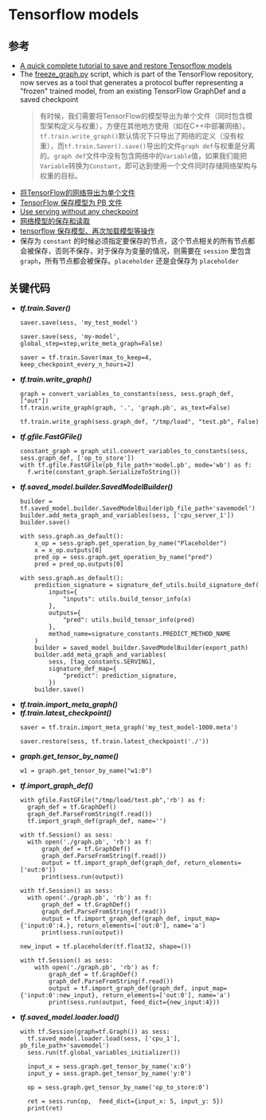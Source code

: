 # Tensorflow models
## 参考
* [A quick complete tutorial to save and restore Tensorflow models](http://cv-tricks.com/tensorflow-tutorial/save-restore-tensorflow-models-quick-complete-tutorial/)
* The [freeze_graph.py](https://github.com/tensorflow/tensorflow/blob/master/tensorflow/python/tools/freeze_graph.py) script, which is part of the TensorFlow repository, now serves as a tool that generates a protocol buffer representing a "frozen" trained model, from an existing TensorFlow GraphDef and a saved checkpoint
  >有时候，我们需要将TensorFlow的模型导出为单个文件（同时包含模型架构定义与权重），方便在其他地方使用（如在C++中部署网络）。`tf.train.write_graph()`默认情况下只导出了网络的定义（没有权重），而`tf.train.Saver().save()`导出的文件`graph def`与权重是分离的。`graph def`文件中没有包含网络中的`Variable`值，如果我们能把`Variable`转换为`Constant`，即可达到使用一个文件同时存储网络架构与权重的目标。
* [将TensorFlow的网络导出为单个文件](https://tang.su/2017/01/export-TensorFlow-network/)
* [TensorFlow 保存模型为 PB 文件](https://zhuanlan.zhihu.com/p/32887066)
* [Use serving without any checkpoint](https://github.com/tensorflow/serving/issues/317)
* [网络模型的保存和读取](https://blog.csdn.net/lwplwf/article/details/62419087)
* [tensorflow 保存模型、再次加载模型等操作](https://blog.csdn.net/liuxiao214/article/details/79048136)
* 保存为 `constant` 的时候必须指定要保存的节点，这个节点相关的所有节点都会被保存，否则不保存，对于保存为变量的情况，则需要在 `session` 里包含 `graph`，所有节点都会被保存。`placeholder` 还是会保存为 `placeholder`

## 关键代码
* ***tf.train.Saver()***
  ```
  saver.save(sess, 'my_test_model')
  ```
  ```
  saver.save(sess, 'my-model', global_step=step,write_meta_graph=False)
  ```
  ```
  saver = tf.train.Saver(max_to_keep=4, keep_checkpoint_every_n_hours=2)
  ```
* ***tf.train.write_graph()***
  ```
  graph = convert_variables_to_constants(sess, sess.graph_def, ["out"])
  tf.train.write_graph(graph, '.', 'graph.pb', as_text=False)
  ```
  ```
  tf.train.write_graph(sess.graph_def, "/tmp/load", "test.pb", False)
  ```
* ***tf.gfile.FastGFile()***
  ```
  constant_graph = graph_util.convert_variables_to_constants(sess, sess.graph_def, ['op_to_store'])
  with tf.gfile.FastGFile(pb_file_path+'model.pb', mode='wb') as f:
    f.write(constant_graph.SerializeToString())
  ```
* ***tf.saved_model.builder.SavedModelBuilder()***
  ```
  builder = tf.saved_model.builder.SavedModelBuilder(pb_file_path+'savemodel')
  builder.add_meta_graph_and_variables(sess, ['cpu_server_1'])
  builder.save()  
  ```
  ```
  with sess.graph.as_default():
      x_op = sess.graph.get_operation_by_name("Placeholder")
      x = x_op.outputs[0]
      pred_op = sess.graph.get_operation_by_name("pred")
      pred = pred_op.outputs[0]

  with sess.graph.as_default():
      prediction_signature = signature_def_utils.build_signature_def(
          inputs={
              "inputs": utils.build_tensor_info(x)
          },
          outputs={
              "pred": utils.build_tensor_info(pred)
          },
          method_name=signature_constants.PREDICT_METHOD_NAME
      )
      builder = saved_model_builder.SavedModelBuilder(export_path)
      builder.add_meta_graph_and_variables(
          sess, [tag_constants.SERVING],
          signature_def_map={
              "predict": prediction_signature,
          })
      builder.save()
  ```
* ***tf.train.import_meta_graph()***
* ***tf.train.latest_checkpoint()***
  ```
  saver = tf.train.import_meta_graph('my_test_model-1000.meta')
  ```
  ```
  saver.restore(sess, tf.train.latest_checkpoint('./'))
  ```
* ***graph.get_tensor_by_name()***
  ```
  w1 = graph.get_tensor_by_name("w1:0")
  ```
* ***tf.import_graph_def()***
  ```
  with gfile.FastGFile("/tmp/load/test.pb",'rb') as f:
    graph_def = tf.GraphDef()
    graph_def.ParseFromString(f.read())
    tf.import_graph_def(graph_def, name='')
  ```
  ```
  with tf.Session() as sess:
    with open('./graph.pb', 'rb') as f:
        graph_def = tf.GraphDef()
        graph_def.ParseFromString(f.read()) 
        output = tf.import_graph_def(graph_def, return_elements=['out:0']) 
        print(sess.run(output))
  ```
  ```
  with tf.Session() as sess:
    with open('./graph.pb', 'rb') as f: 
        graph_def = tf.GraphDef()
        graph_def.ParseFromString(f.read()) 
        output = tf.import_graph_def(graph_def, input_map={'input:0':4.}, return_elements=['out:0'], name='a') 
        print(sess.run(output))
  ```
  ```
  new_input = tf.placeholder(tf.float32, shape=())
  
  with tf.Session() as sess:
      with open('./graph.pb', 'rb') as f: 
          graph_def = tf.GraphDef()
          graph_def.ParseFromString(f.read()) 
          output = tf.import_graph_def(graph_def, input_map={'input:0':new_input}, return_elements=['out:0'], name='a') 
          print(sess.run(output, feed_dict={new_input:4}))
  ```
* ***tf.saved_model.loader.load()***
  ```
  with tf.Session(graph=tf.Graph()) as sess:
    tf.saved_model.loader.load(sess, ['cpu_1'], pb_file_path+'savemodel')
    sess.run(tf.global_variables_initializer())

    input_x = sess.graph.get_tensor_by_name('x:0')
    input_y = sess.graph.get_tensor_by_name('y:0')

    op = sess.graph.get_tensor_by_name('op_to_store:0')

    ret = sess.run(op,  feed_dict={input_x: 5, input_y: 5})
    print(ret)
  ```